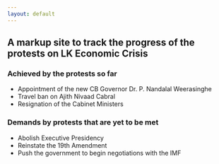 ```yaml
---
layout: default
---
```

## A markup site to track the progress of the protests on LK Economic Crisis 

### Achieved by the protests so far

* Appointment of the new CB Governor Dr. P. Nandalal Weerasinghe
* Travel ban on Ajith Nivaad Cabral
* Resignation of the Cabinet Ministers

### Demands by protests that are yet to be met

* Abolish Executive Presidency
* Reinstate the 19th Amendment 
* Push the government to begin negotiations with the IMF